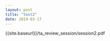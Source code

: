 ```yaml
---
layout: post
title: "test2"
date: 2019-03-17
---
```


{{site.baseurl}}/ta_review_session/session2.pdf

